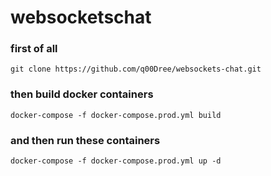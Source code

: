 # websocketschat

### first of all
```
git clone https://github.com/q00Dree/websockets-chat.git
```
### then build docker containers
```
docker-compose -f docker-compose.prod.yml build
```
### and then run these containers
```
docker-compose -f docker-compose.prod.yml up -d
```
